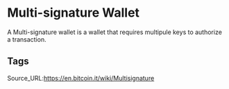 # Multi-signature Wallet
A Multi-signature wallet is a wallet that requires multipule keys to authorize a transaction.
## Tags
Source_URL:https://en.bitcoin.it/wiki/Multisignature
